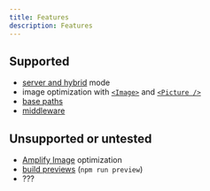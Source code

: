 ```yaml
---
title: Features
description: Features
---
```

## Supported
- [server and hybrid](https://docs.astro.build/en/guides/server-side-rendering/#enable-on-demand-server-rendering) mode
- image optimization with [`<Image>`](https://docs.astro.build/en/guides/images/#image--astroassets) and [`<Picture />`](https://docs.astro.build/en/guides/images/#picture-)
- [base paths](https://docs.astro.build/en/reference/configuration-reference/#base)
- [middleware](https://docs.astro.build/en/guides/middleware/)

## Unsupported or untested
- [Amplify Image](https://docs.aws.amazon.com/amplify/latest/userguide/image-optimization.html) optimization
- [build previews](https://docs.astro.build/en/reference/cli-reference/#astro-preview) (`npm run preview`)
- ???


